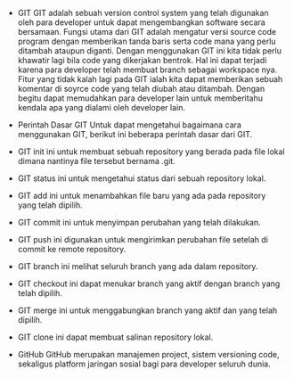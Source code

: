 - GIT 
    GIT adalah sebuah version control system yang telah digunakan oleh para developer untuk dapat mengembangkan software secara bersamaan. 
Fungsi utama dari GIT adalah mengatur versi source code program dengan memberikan tanda baris serta code mana yang perlu ditambah ataupun diganti. Dengan menggunakan GIT ini kita tidak perlu khawatir lagi bila code yang dikerjakan bentrok. 
    Hal ini dapat terjadi karena para developer telah membuat branch sebagai workspace nya. 
Fitur yang tidak kalah lagi pada GIT ialah kita dapat memberikan sebuah komentar di soyrce code yang telah diubah atau ditambah.  Dengan
begitu dapat memudahkan para developer lain untuk memberitahu kendala apa yang dialami oleh developer lain. 

- Perintah Dasar GIT 
Untuk dapat mengetahui bagaimana cara menggunakan GIT, berikut ini beberapa perintah dasar dari GIT. 

- GIT init ini untuk membuat sebuah repository yang berada pada file lokal dimana nantinya file tersebut bernama .git. 
- GIT status ini untuk mengetahui status dari sebuah repository lokal. 
- GIT add ini untuk menambahkan file baru yang ada pada repository yang telah dipilih. 
- GIT commit ini untuk menyimpan perubahan yang telah dilakukan. 
- GIT push ini digunakan untuk mengirimkan perubahan file setelah di commit ke remote repository. 
- GIT branch ini melihat seluruh branch yang ada dalam repository. 
- GIT checkout ini dapat menukar branch yang aktif dengan branch yang telah dipilih. 
- GIT merge ini untuk menggabungkan branch yang aktif dan yang telah dipilih. 
- GIT clone ini dapat membuat salinan repository lokal. 

- GitHub
GitHub merupakan manajemen project, sistem versioning code, sekaligus platform jaringan sosial bagi para developer seluruh dunia.